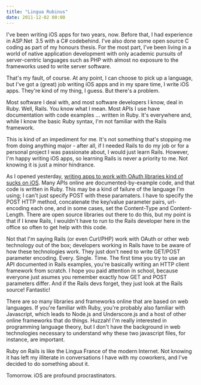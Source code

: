 ```yaml
---
title: "Lingua Rubinus"
date: 2011-12-02 00:00
---
```


I've been writing iOS apps for two years, now. Before that, I had experience in ASP.Net &nbsp;3.5 with a C# codebehind. I've also done some open source C coding as part of my honours thesis. For the most part, I've been living in a world of native application development with only academic pursuits of server-centric languages such as PHP with almost no exposure to the frameworks used to write server software.

That's my fault, of course. At any point, I can choose to pick up a language, but I've got a (great) job writing iOS apps and in my spare time, I write iOS apps. They're kind of my thing, I guess. But there's a problem.

Most software I deal with, and most software developers I know, deal in Ruby. Well, Rails. You know what I mean. Most APIs I use have documentation with code examples ... written in Ruby. It's everywhere and, while I know the basic Ruby syntax, I'm not familiar with the Rails framework.

This is kind of an impediment for me. It's not something that's stopping me from doing anything major - after all, if I needed Rails to do my job or for a personal project I was passionate about, I would just learn Rails. However, I'm happy writing iOS apps, so learning Rails is never a priority to me. Not knowing it is just a minor hindrance.

As I opened yesterday, [writing apps to work with OAuth libraries kind of sucks on iOS](/blog/the-oauth-chronicles/). Many APIs online are documented-by-example code, and that code is written in Ruby. This may be a kind of failure of the language I'm using; I can't just specify POST with these paramaters. I have to specify the POST HTTP method, concatenate the key/value parameter pairs, url-encoding each one, and in some cases, set the Content-Type and Content-Length. There are open source libraries out there to do this, but my point is that if I knew Rails, I wouldn't have to run to the Rails developer here in the office so often to get help with this code.

Not that I'm saying Rails (or even Curl/PHP) work with OAuth or other web technology out of the box; developers working in Rails have to be aware of how these technologies work. They just don't need to write GET/POST parameter encoding. Every. Single. Time. The first time you try to use an API documented in Rails examples, you're basically writing an HTTP client framework from scratch. I hope you paid attention in school, because everyone just asumes you remember exactly how GET and POST parameters differ. And if the Rails devs forget, they just look at the Rails source! Fantastic!

There are so many libraries and frameworks online that are based on web languages. If you're familiar with Ruby, you're probably also familiar with Javascript, which leads to Node.js and Underscore.js and a host of other online frameworks that do things. Huzzah! I'm really interested in programming language theory, but I don't have the background in web technologies necessary to understand why these two javascript files, for instance, are important.

Ruby on Rails is like the Lingua France of the modern Internet. Not knowing it has left my illiterate in conversations I have with my coworkers, and I've decided to do something about it.

Tomorrow. iOS are profound procrastinators.

<!-- more -->
